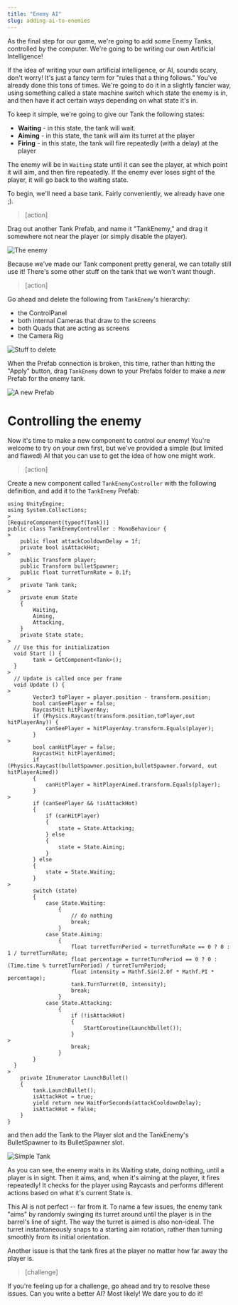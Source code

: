 ```yaml
---
title: "Enemy AI"
slug: adding-ai-to-enemies
---
```


As the final step for our game, we're going to add some Enemy Tanks, controlled by the computer. We're going to be writing our own Artificial Intelligence!

If the idea of writing your own artificial intelligence, or AI, sounds scary, don't worry! It's just a fancy term for "rules that a thing follows." You've already done this tons of times. We're going to do it in a slightly fancier way, using something called a state machine switch which state the enemy is in, and then have it act certain ways depending on what state it's in.

To keep it simple, we're going to give our Tank the following states:

- **Waiting** - in this state, the tank will wait.
- **Aiming** - in this state, the tank will aim its turret at the player
- **Firing** - in this state, the tank will fire repeatedly (with a delay) at the player

The enemy will be in `Waiting` state until it can see the player, at which point it will aim, and then fire repeatedly. If the enemy ever loses sight of the player, it will go back to the waiting state.

To begin, we'll need a base tank. Fairly conveniently, we already have one ;).

> [action]
>
Drag out another Tank Prefab, and name it "TankEnemy," and drag it somewhere not near the player (or simply disable the player).
>
![The enemy](../media/Capture33.png)

Because we've made our Tank component pretty general, we can totally still use it! There's some other stuff on the tank that we won't want though.

> [action]
>
Go ahead and delete the following from `TankEnemy`'s hierarchy:
>
- the ControlPanel
- both internal Cameras that draw to the screens
- both Quads that are acting as screens
- the Camera Rig
>
![Stuff to delete](../media/Capture34.png)
>
When the Prefab connection is broken, this time, rather than hitting the "Apply" button, drag `TankEnemy` down to your Prefabs folder to make a *new* Prefab for the enemy tank.
>
![A new Prefab](../media/Capture35.png)

# Controlling the enemy

Now it's time to make a new component to control our enemy! You're welcome to try on your own first, but we've provided a simple (but limited and flawed) AI that you can use to get the idea of how one might work.

> [action]
>
Create a new component called `TankEnemyController` with the following definition, and add it to the `TankEnemy` Prefab:
>
```
using UnityEngine;
using System.Collections;
>
[RequireComponent(typeof(Tank))]
public class TankEnemyController : MonoBehaviour {
>
    public float attackCooldownDelay = 1f;
    private bool isAttackHot;
>
    public Transform player;
    public Transform bulletSpawner;
    public float turretTurnRate = 0.1f;
>
    private Tank tank;
>
    private enum State
    {
        Waiting,
        Aiming,
        Attacking,
    }
    private State state;
>
  // Use this for initialization
  void Start () {
        tank = GetComponent<Tank>();
  }
>
  // Update is called once per frame
  void Update () {
>
        Vector3 toPlayer = player.position - transform.position;
        bool canSeePlayer = false;
        RaycastHit hitPlayerAny;
        if (Physics.Raycast(transform.position,toPlayer,out hitPlayerAny)) {
            canSeePlayer = hitPlayerAny.transform.Equals(player);
        }
>
        bool canHitPlayer = false;
        RaycastHit hitPlayerAimed;
        if (Physics.Raycast(bulletSpawner.position,bulletSpawner.forward, out hitPlayerAimed))
        {
            canHitPlayer = hitPlayerAimed.transform.Equals(player);
        }
>
        if (canSeePlayer && !isAttackHot)
        {
            if (canHitPlayer)
            {
                state = State.Attacking;
            } else
            {
                state = State.Aiming;
            }
        } else
        {
            state = State.Waiting;
        }
>
        switch (state)
        {
            case State.Waiting:
                {
                    // do nothing
                    break;
                }
            case State.Aiming:
                {
                    float turretTurnPeriod = turretTurnRate == 0 ? 0 : 1 / turretTurnRate;
                    float percentage = turretTurnPeriod == 0 ? 0 : (Time.time % turretTurnPeriod) / turretTurnPeriod;
                    float intensity = Mathf.Sin(2.0f * Mathf.PI * percentage);
                    tank.TurnTurret(0, intensity);
                    break;
                }
            case State.Attacking:
                {
                    if (!isAttackHot)
                    {
                        StartCoroutine(LaunchBullet());
                    }
>  
                    break;
                }
        }
  }
>
    private IEnumerator LaunchBullet()
    {
        tank.LaunchBullet();
        isAttackHot = true;
        yield return new WaitForSeconds(attackCooldownDelay);
        isAttackHot = false;
    }
}
```
>
and then add the Tank to the Player slot and the TankEnemy's BulletSpawner to its BulletSpawner slot.
>
![Simple Tank](../media/Animation16.gif)

As you can see, the enemy waits in its Waiting state, doing nothing, until a player is in sight. Then it aims, and, when it's aiming at the player, it fires repeatedly! It checks for the player using Raycasts and performs different actions based on what it's current State is.

This AI is not perfect -- far from it. To name a few issues, the enemy tank "aims" by randomly swinging its turret around until the player is in the barrel's line of sight. The way the turret is aimed is also non-ideal. The turret instantaneously snaps to a starting aim rotation, rather than turning smoothly from its initial orientation.

Another issue is that the tank fires at the player no matter how far away the player is.

> [challenge]
>
If you're feeling up for a challenge, go ahead and try to resolve these issues. Can you write a better AI? Most likely! We dare you to do it!
